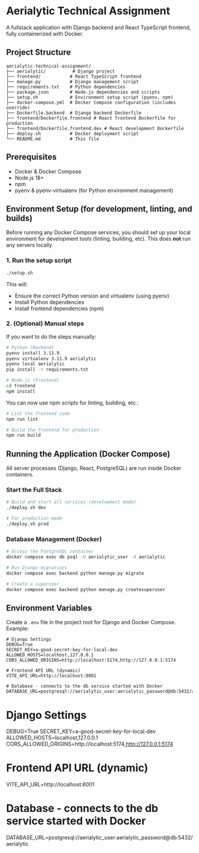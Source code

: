 # Aerialytic Technical Assignment

A fullstack application with Django backend and React TypeScript frontend, fully containerized with Docker.

## Project Structure

```
aerialytic-technical-assignment/
├── aerialytic/          # Django project
├── frontend/           # React TypeScript frontend
├── manage.py           # Django management script
├── requirements.txt    # Python dependencies
├── package.json        # Node.js dependencies and scripts
├── setup.sh            # Environment setup script (pyenv, npm)
├── docker-compose.yml  # Docker Compose configuration (includes override)
├── Dockerfile.backend  # Django backend Dockerfile
├── frontend/Dockerfile.frontend # React frontend Dockerfile for production
├── frontend/Dockerfile.frontend.dev # React development Dockerfile
├── deploy.sh           # Docker deployment script
└── README.md           # This file
```

## Prerequisites

- Docker & Docker Compose
- Node.js 18+
- npm
- pyenv & pyenv-virtualenv (for Python environment management)

## Environment Setup (for development, linting, and builds)

Before running any Docker Compose services, you should set up your local environment for development tools (linting, building, etc). This does **not** run any servers locally.

### 1. Run the setup script

```bash
./setup.sh
```
This will:
- Ensure the correct Python version and virtualenv (using pyenv)
- Install Python dependencies
- Install frontend dependencies (npm)

### 2. (Optional) Manual steps
If you want to do the steps manually:
```bash
# Python (Backend)
pyenv install 3.11.9
pyenv virtualenv 3.11.9 aerialytic
pyenv local aerialytic
pip install -r requirements.txt

# Node.js (Frontend)
cd frontend
npm install
```

You can now use npm scripts for linting, building, etc.:
```bash
# Lint the frontend code
npm run lint

# Build the frontend for production
npm run build
```

## Running the Application (Docker Compose)

All server processes (Django, React, PostgreSQL) are run inside Docker containers.

### Start the Full Stack

```bash
# Build and start all services (development mode)
./deploy.sh dev

# For production mode
./deploy.sh prod
```

### Database Management (Docker)

```bash
# Access the PostgreSQL container
docker compose exec db psql -U aerialytic_user -d aerialytic

# Run Django migrations
docker compose exec backend python manage.py migrate

# Create a superuser
docker compose exec backend python manage.py createsuperuser
```

## Environment Variables

Create a `.env` file in the project root for Django and Docker Compose. Example:

```env
# Django Settings
DEBUG=True
SECRET_KEY=a-good-secret-key-for-local-dev
ALLOWED_HOSTS=localhost,127.0.0.1
CORS_ALLOWED_ORIGINS=http://localhost:5174,http://127.0.0.1:5174

# Frontend API URL (dynamic)
VITE_API_URL=http://localhost:8001

# Database - connects to the db service started with Docker
DATABASE_URL=postgresql://aerialytic_user:aerialytic_password@db:5432/aerialytic
```

# Django Settings
DEBUG=True
SECRET_KEY=a-good-secret-key-for-local-dev
ALLOWED_HOSTS=localhost,127.0.0.1
CORS_ALLOWED_ORIGINS=http://localhost:5174,http://127.0.0.1:5174

# Frontend API URL (dynamic)
VITE_API_URL=http://localhost:8001

# Database - connects to the db service started with Docker
DATABASE_URL=postgresql://aerialytic_user:aerialytic_password@db:5432/aerialytic